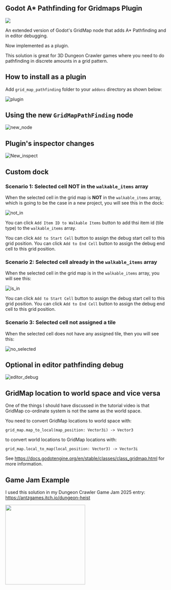 ## Godot A* Pathfinding for Gridmaps Plugin

<img src="https://github.com/user-attachments/assets/698771ce-eaa8-47ee-b058-78808bdd1a59">

An extended version of Godot's GridMap node that adds A* Pathfinding and in editor debugging.

Now implemented as a plugin.

This solution is great for 3D Dungeon Crawler games where you need to do pathfinding in discrete amounts in a grid pattern.

## How to install as a plugin

Add `grid_map_pathfinding` folder to your `addons` directory as shown below:

![plugin](https://github.com/user-attachments/assets/1a947054-8eea-46b6-9985-6f3170a0c0a3)

## Using the new `GridMapPathFinding` node

![new_node](https://github.com/user-attachments/assets/49a4f814-c12c-4a75-8be5-d0e9168470f0)

## Plugin's inspector changes

![New_inspect](https://github.com/user-attachments/assets/f0e5eac8-e7bf-44b5-9280-df13faa6b7b5)

## Custom dock

### Scenario 1: Selected cell **NOT** in the `walkable_items` array
When the selected cell in the grid map is **NOT** in the `walkable_items` array, which is going to be the case in a new project, you will see this in the dock:

![not_in](https://github.com/user-attachments/assets/9fe8d90c-8c7c-4bbf-9b83-57fcb42e4793)

You can click `Add Item ID to Walkable Items` button to add thsi item id (tile type) to the `walkable_items` array.

You can click `Add to Start Cell` button to assign the debug start cell to this grid position.
You can click `Add to End Cell` button to assign the debug end cell to this grid position.

### Scenario 2: Selected cell already in the `walkable_items` array

When the selected cell in the grid map is in the `walkable_items` array, you will see this:

![is_in](https://github.com/user-attachments/assets/9bf1be71-7188-40f1-afae-2ff6da5dea19)

You can click `Add to Start Cell` button to assign the debug start cell to this grid position.
You can click `Add to End Cell` button to assign the debug end cell to this grid position.

### Scenario 3: Selected cell not assigned a tile

When the selected cell does not have any assigned tile, then you will see this:

![no_selected](https://github.com/user-attachments/assets/ad212ab6-8c02-45be-b08c-890fd9a33ad1)

## Optional in editor pathfinding debug

![editor_debug](https://github.com/user-attachments/assets/178e1b13-6d5f-4aae-89d3-c5fc1e794f22)

## GridMap location to world space and vice versa

One of the things I should have discussed in the tutorial video is that GridMap co-ordinate system is not the same as the world space.

You need to convert GridMap locations to world space with:

`grid_map.map_to_local(map_position: Vector3i) -> Vector3`

to convert world locations to GridMap locations with:

`grid_map.local_to_map(local_position: Vector3) -> Vector3i`

See https://docs.godotengine.org/en/stable/classes/class_gridmap.html for more information.

## Game Jam Example

 I used this solution in my Dungeon Crawler Game Jam 2025 entry: https://antzgames.itch.io/dungeon-heist

<img src="https://github.com/user-attachments/assets/36c83fca-f273-4075-83b7-1864502daaf2" idth="315" height="250">

